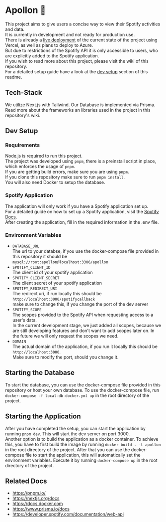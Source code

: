 # Apollon 🎸

This project aims to give users a concise way to view their Spotify activities and data.  
It is currently in development and not ready for production use.  
There is already a [live deployment](https://appollon.vercel.app) of the current state of the project using Vercel, as well as plans to deploy to Azure.  
But due to restrictions of the Spotify API it is only accessible to users, who are explicitly added to the Spotify application.  
If you wish to read more about this project, please visit the wiki of this repository.  
For a detailed setup guide have a look at the [dev setup](#dev-setup) section of this readme.


## Tech-Stack

We utilize Next.js with Tailwind. Our Database is implemented via Prisma.  
Read more about the frameworks an libraries used in the project in this repository's wiki.

## Dev Setup

### Requirements
Node.js is required to run this project.  
The project was developed using `pnpm`, there is a preinstall script in place, which enforces the usage of `pnpm`.  
If you are getting build errors, make sure you are using `pnpm`.  
If you clone this repository make sure to run `pnpm install`.  
You will also need Docker to setup the database.  

### Spotify Application
The application will only work if you have a Spotify application set up.  
For a detailed guide on how to set up a Spotify application, visit the [Spotify Docs](https://developer.spotify.com/documentation/web-api/tutorials/getting-started).  
After creating the application, fill in the required information in the .env file.

### Environment Variables
- `DATABASE_URL`  
  The url to your databse, if you use the docker-compose file provided in this repository it should be `mysql://root:apollon@localhost:3306/apollon`
- `SPOTIFY_CLIENT_ID`  
  The client id of your spotify application
- `SPOTIFY_CLIENT_SECRET`  
  The client secret of your spotify application
- `SPOTIFY_REDIRECT_URI`  
  The redirect uri, if run locally this should be `http://localhost:3000/spotifycallback`  
  make sure to change this, if you change the port of the dev server
- `SPOTIFY_SCOPE`  
  The scopes provided to the Spotify API when requesting access to a user's data.  
  In the current development stage, we just added all scopes, because we are still developing features and don't want to add scopes later on. In the     future we will only request the scopes we need.
- `DOMAIN`  
  The actual domain of the application, if you run it locally this should be `http://localhost:3000`.  
  Make sure to modify the port, should you change it.

## Starting the Database
To start the database, you can use the docker-compose file provided in this repository or host your own database.
To use the docker-compose file, run `docker-compose -f local-db-docker.yml up` in the root directory of the project.

## Starting the Application
After you have completed the setup, you can start the application by running `pnpm dev`. This will start the dev server on port 3000.  
Another option is to build the application as a docker container. To achieve this, you have to first build the image by running `docker build . -t apollon` in the root directory of the project. After that you can use the docker-compose file to start the application, this will automatically set the environment variables. Execute it by running `docker-compose up` in the root directory of the project.


## Related Docs

- https://pnpm.io/
- https://nextjs.org/docs
- https://docs.docker.com
- https://www.prisma.io/docs
- https://developer.spotify.com/documentation/web-api
